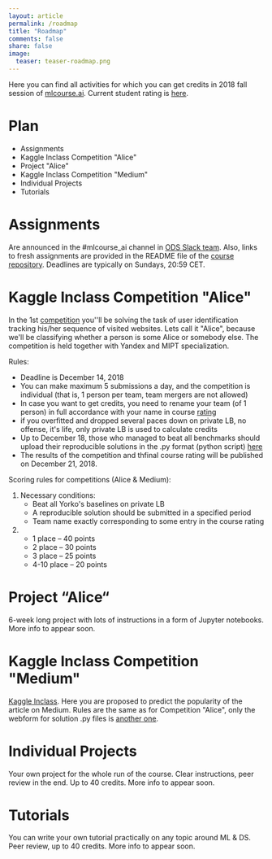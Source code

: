 ```yaml
---
layout: article
permalink: /roadmap
title: "Roadmap"
comments: false
share: false
image:
  teaser: teaser-roadmap.png
---
```

Here you can find all activities for which you can get credits in 2018 fall session of [mlcourse.ai](https://mlcourse.ai). Current student rating is [here](https://docs.google.com/spreadsheets/d/19AGEhUQUol6_kNLKSzBsjcGUU3qWy3BNUg8x8IFkO3Q/).

# Plan
- Assignments
- Kaggle Inclass Competition "Alice"
- Project "Alice"
- Kaggle Inclass Competition "Medium"
- Individual Projects
- Tutorials

# Assignments
Are announced in the #mlcourse_ai channel in [ODS Slack team](https://opendatascience.slack.com/). Also, links to fresh assignments are provided in the README file of the [course repository](https://github.com/Yorko/mlcourse.ai). Deadlines are typically on Sundays, 20:59 CET. 

# Kaggle Inclass Competition "Alice"

In the 1st  [competition](https://www.kaggle.com/c/catch-me-if-you-can-intruder-detection-through-webpage-session-tracking2) you''ll be solving the task of user identification tracking his/her sequence of visited websites. Lets call it "Alice", because we'll be classifying whether a person is some Alice or somebody else. The competition is held together with Yandex and MIPT specialization.

Rules:
- Deadline is December 14, 2018
- You can make maximum 5 submissions a day, and the competition is individual (that is, 1 person per team, team mergers are not allowed)
- In case you want to get credits, you need to rename your team (of 1 person) in full accordance with your name in course [rating](https://docs.google.com/spreadsheets/d/19AGEhUQUol6_kNLKSzBsjcGUU3qWy3BNUg8x8IFkO3Q/)
- if you overfitted and dropped several paces down on private LB, no offense, it's life, only private LB is used to calculate credits
- Up to December 18, those who managed to beat all benchmarks should upload their reproducible solutions in the .py format (python script) [here](https://www.dropbox.com/request/hhY96sNGMpphOf4oXC8r)
- The results of the competition and thfinal course rating will be published on December 21, 2018.

Scoring rules for competitions (Alice & Medium):
1. Necessary conditions:
   - Beat all Yorko's baselines on private LB
   -  A reproducible solution should be submitted in a specified period
   - Team name exactly corresponding to some entry in the course rating 
2. - 1 place – 40 points
   - 2 place – 30 points
   - 3 place – 25 points
   - 4-10 place – 20 points

# Project  “Alice“
 
6-week long project with lots of instructions in a form of Jupyter notebooks. More info to appear soon.

# Kaggle Inclass Competition "Medium"
[Kaggle Inclass](https://www.kaggle.com/c/how-good-is-your-medium-article/). Here you are proposed to predict the popularity of the article on Medium. 
Rules are the same as for Competition "Alice", only the webform for solution .py files is [another one](https://www.dropbox.com/request/FlY4ES4kS0NzfJrqkGUL).


# Individual Projects 

Your own project for the whole run of the course. Clear instructions, peer review in the end. Up to 40 credits. More info to appear soon.


# Tutorials 

You can write your own tutorial practically on any topic around ML & DS. Peer review, up to 40 credits. More info to appear soon.

